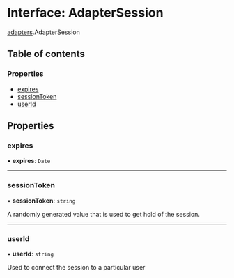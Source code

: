 # Interface: AdapterSession

[adapters](../modules/adapters.md).AdapterSession

## Table of contents

### Properties

- [expires](adapters.AdapterSession.md#expires)
- [sessionToken](adapters.AdapterSession.md#sessiontoken)
- [userId](adapters.AdapterSession.md#userid)

## Properties

### expires

• **expires**: `Date`

___

### sessionToken

• **sessionToken**: `string`

A randomly generated value that is used to get hold of the session.

___

### userId

• **userId**: `string`

Used to connect the session to a particular user
